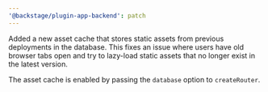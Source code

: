 ```yaml
---
'@backstage/plugin-app-backend': patch
---
```


Added a new asset cache that stores static assets from previous deployments in the database. This fixes an issue where users have old browser tabs open and try to lazy-load static assets that no longer exist in the latest version.

The asset cache is enabled by passing the `database` option to `createRouter`.
